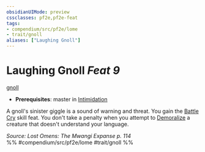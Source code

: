 ```yaml
---
obsidianUIMode: preview
cssclasses: pf2e,pf2e-feat
tags:
- compendium/src/pf2e/lome
- trait/gnoll
aliases: ["Laughing Gnoll"]
---
```

# Laughing Gnoll  *Feat 9*  
[gnoll](rules/traits/gnoll-b1.md "Gnoll Ancestry & Heritage Trait")  

- **Prerequisites**: master in [Intimidation](compendium/skills.md#Intimidation)

A gnoll's sinister giggle is a sound of warning and threat. You gain the [Battle Cry](compendium/feats/battle-cry.md) skill feat. You don't take a penalty when you attempt to [Demoralize](rules/actions/demoralize.md) a creature that doesn't understand your language.

*Source: Lost Omens: The Mwangi Expanse p. 114*  
%% #compendium/src/pf2e/lome #trait/gnoll %%